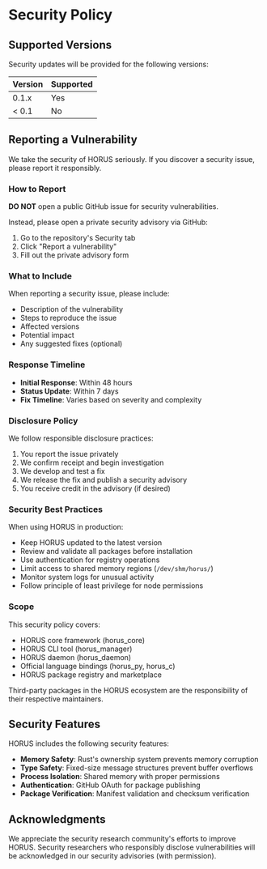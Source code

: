 # Security Policy

## Supported Versions

Security updates will be provided for the following versions:

| Version | Supported |
| ------- | --------- |
| 0.1.x   | Yes       |
| < 0.1   | No        |

## Reporting a Vulnerability

We take the security of HORUS seriously. If you discover a security issue, please report it responsibly.

### How to Report

**DO NOT** open a public GitHub issue for security vulnerabilities.

Instead, please open a private security advisory via GitHub:

1. Go to the repository's Security tab
2. Click "Report a vulnerability"
3. Fill out the private advisory form

### What to Include

When reporting a security issue, please include:

- Description of the vulnerability
- Steps to reproduce the issue
- Affected versions
- Potential impact
- Any suggested fixes (optional)

### Response Timeline

- **Initial Response**: Within 48 hours
- **Status Update**: Within 7 days
- **Fix Timeline**: Varies based on severity and complexity

### Disclosure Policy

We follow responsible disclosure practices:

1. You report the issue privately
2. We confirm receipt and begin investigation
3. We develop and test a fix
4. We release the fix and publish a security advisory
5. You receive credit in the advisory (if desired)

### Security Best Practices

When using HORUS in production:

- Keep HORUS updated to the latest version
- Review and validate all packages before installation
- Use authentication for registry operations
- Limit access to shared memory regions (`/dev/shm/horus/`)
- Monitor system logs for unusual activity
- Follow principle of least privilege for node permissions

### Scope

This security policy covers:

- HORUS core framework (horus_core)
- HORUS CLI tool (horus_manager)
- HORUS daemon (horus_daemon)
- Official language bindings (horus_py, horus_c)
- HORUS package registry and marketplace

Third-party packages in the HORUS ecosystem are the responsibility of their respective maintainers.

## Security Features

HORUS includes the following security features:

- **Memory Safety**: Rust's ownership system prevents memory corruption
- **Type Safety**: Fixed-size message structures prevent buffer overflows
- **Process Isolation**: Shared memory with proper permissions
- **Authentication**: GitHub OAuth for package publishing
- **Package Verification**: Manifest validation and checksum verification

## Acknowledgments

We appreciate the security research community's efforts to improve HORUS. Security researchers who responsibly disclose vulnerabilities will be acknowledged in our security advisories (with permission).
